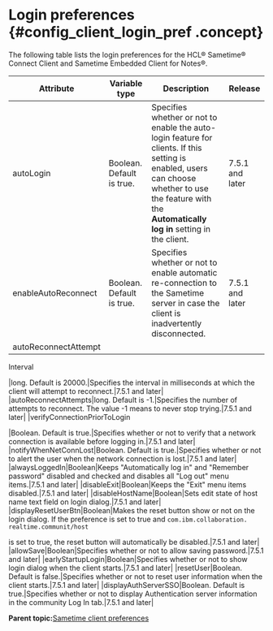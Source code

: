 # Login preferences {#config_client_login_pref .concept}

The following table lists the login preferences for the HCL® Sametime® Connect Client and Sametime Embedded Client for Notes®.

|Attribute|Variable type|Description|Release|
|---------|-------------|-----------|-------|
|autoLogin|Boolean. Default is true.|Specifies whether or not to enable the auto-login feature for clients. If this setting is enabled, users can choose whether to use the feature with the **Automatically log in** setting in the client.|7.5.1 and later|
|enableAutoReconnect|Boolean. Default is true.|Specifies whether or not to enable automatic re-connection to the Sametime server in case the client is inadvertently disconnected.|7.5.1 and later|
|autoReconnectAttempt  
 Interval

|long. Default is 20000.|Specifies the interval in milliseconds at which the client will attempt to reconnect.|7.5.1 and later|
|autoReconnectAttempts|long. Default is -1.|Specifies the number of attempts to reconnect. The value -1 means to never stop trying.|7.5.1 and later|
|verifyConnectionPriorToLogin

|Boolean. Default is true.|Specifies whether or not to verify that a network connection is available before logging in.|7.5.1 and later|
|notifyWhenNetConnLost|Boolean. Default is true.|Specifies whether or not to alert the user when the network connection is lost.|7.5.1 and later|
|alwaysLoggedIn|Boolean|Keeps "Automatically log in" and "Remember password" disabled and checked and disables all "Log out" menu items.|7.5.1 and later|
|disableExit|Boolean|Keeps the "Exit" menu items disabled.|7.5.1 and later|
|disableHostName|Boolean|Sets edit state of host name text field on login dialog.|7.5.1 and later|
|displayResetUserBtn|Boolean|Makes the reset button show or not on the login dialog. If the preference is set to true and `com.ibm.collaboration.  
 realtime.communit/host`

 is set to true, the reset button will automatically be disabled.|7.5.1 and later|
|allowSave|Boolean|Specifies whether or not to allow saving password.|7.5.1 and later|
|earlyStartupLogin|Boolean|Specifies whether or not to show login dialog when the client starts.|7.5.1 and later|
|resetUser|Boolean. Default is false.|Specifies whether or not to reset user information when the client starts.|7.5.1 and later|
|displayAuthServerSSO|Boolean. Default is true.|Specifies whether or not to display Authentication server information in the community Log In tab.|7.5.1 and later|

**Parent topic:**[Sametime client preferences](config_client_pref_tables.md)

